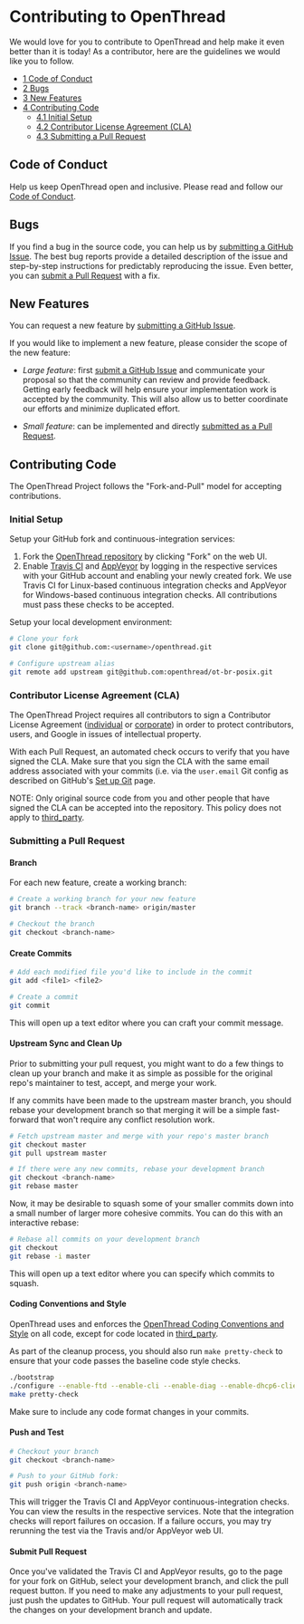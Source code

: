 # Contributing to OpenThread

We would love for you to contribute to OpenThread and help make it even better than it is today! As a contributor, here are the guidelines we would like you to follow.

* [1 Code of Conduct](#code-of-conduct)
* [2 Bugs](#bugs)
* [3 New Features](#new-features)
* [4 Contributing Code](#contributing-code)
  * [4.1 Initial Setup](#initial-setup)
  * [4.2 Contributor License Agreement (CLA)](#contributor-license-agreement--cla-)
  * [4.3 Submitting a Pull Request](#submitting-a-pull-request)

## Code of Conduct

Help us keep OpenThread open and inclusive.  Please read and follow our [Code of Conduct](CODE_OF_CONDUCT.md).

## Bugs

If you find a bug in the source code, you can help us by [submitting a GitHub Issue](https://github.com/openthread/ot-br-posix/issues/new).  The best bug reports provide a detailed description of the issue and step-by-step instructions for predictably reproducing the issue.  Even better, you can [submit a Pull Request](#submitting-a-pull-request) with a fix.

## New Features

You can request a new feature by [submitting a GitHub Issue](https://github.com/openthread/ot-br-posix/issues/new).

If you would like to implement a new feature, please consider the scope of the new feature:

* *Large feature*: first [submit a GitHub Issue](https://github.com/openthread/ot-br-posix/issues/new) and communicate your proposal so that the community can review and provide feedback.  Getting early feedback will help ensure your implementation work is accepted by the community.  This will also allow us to better coordinate our efforts and minimize duplicated effort.

* *Small feature*: can be implemented and directly [submitted as a Pull Request](#submitting-a-pull-request).

## Contributing Code

The OpenThread Project follows the "Fork-and-Pull" model for accepting contributions.

### Initial Setup

Setup your GitHub fork and continuous-integration services:

1. Fork the [OpenThread repository](https://github.com/openthread/ot-br-posix) by clicking "Fork" on the web UI.
2. Enable [Travis CI](https://travis-ci.org/) and [AppVeyor](https://ci.appveyor.com/) by logging in the respective services with your GitHub account and enabling your newly created fork.  We use Travis CI for Linux-based continuous integration checks and AppVeyor for Windows-based continuous integration checks.  All contributions must pass these checks to be accepted.

Setup your local development environment:

```bash
# Clone your fork
git clone git@github.com:<username>/openthread.git

# Configure upstream alias
git remote add upstream git@github.com:openthread/ot-br-posix.git
```

### Contributor License Agreement (CLA)

The OpenThread Project requires all contributors to sign a Contributor License Agreement ([individual](https://developers.google.com/open-source/cla/individual) or [corporate](https://developers.google.com/open-source/cla/corporate)) in order to protect contributors, users, and Google in issues of intellectual property.

With each Pull Request, an automated check occurs to verify that you have signed the CLA.  Make sure that you sign the CLA with the same email address associated with your commits (i.e. via the `user.email` Git config as described on GitHub's [Set up Git](https://help.github.com/articles/set-up-git/) page.

NOTE: Only original source code from you and other people that have signed the CLA can be accepted into the repository. This policy does not apply to [third_party](https://github.com/openthread/ot-br-posix/tree/master/third_party).


### Submitting a Pull Request

#### Branch

For each new feature, create a working branch:

```bash
# Create a working branch for your new feature
git branch --track <branch-name> origin/master

# Checkout the branch
git checkout <branch-name>
```

#### Create Commits

```bash
# Add each modified file you'd like to include in the commit
git add <file1> <file2>

# Create a commit
git commit
```

This will open up a text editor where you can craft your commit message.

#### Upstream Sync and Clean Up

Prior to submitting your pull request, you might want to do a few things to clean up your branch and make it as simple as possible for the original repo's maintainer to test, accept, and merge your work.

If any commits have been made to the upstream master branch, you should rebase your development branch so that merging it will be a simple fast-forward that won't require any conflict resolution work.

```bash
# Fetch upstream master and merge with your repo's master branch
git checkout master
git pull upstream master

# If there were any new commits, rebase your development branch
git checkout <branch-name>
git rebase master
```

Now, it may be desirable to squash some of your smaller commits down into a small number of larger more cohesive commits. You can do this with an interactive rebase:

```bash
# Rebase all commits on your development branch
git checkout 
git rebase -i master
```

This will open up a text editor where you can specify which commits to squash.

#### Coding Conventions and Style

OpenThread uses and enforces the [OpenThread Coding Conventions and Style](STYLE_GUIDE.md) on all code, except for code located in [third_party](third_party).

As part of the cleanup process, you should also run `make pretty-check` to ensure that your code passes the baseline code style checks.

```bash
./bootstrap
./configure --enable-ftd --enable-cli --enable-diag --enable-dhcp6-client --enable-dhcp6-server --enable-commissioner --enable-joiner --with-examples=posix
make pretty-check

```

Make sure to include any code format changes in your commits.

#### Push and Test

```bash
# Checkout your branch
git checkout <branch-name>

# Push to your GitHub fork:
git push origin <branch-name>
```

This will trigger the Travis CI and AppVeyor continuous-integration checks.  You can view the results in the respective services.  Note that the integration checks will report failures on occasion.  If a failure occurs, you may try rerunning the test via the Travis and/or AppVeyor web UI.

#### Submit Pull Request

Once you've validated the Travis CI and AppVeyor results, go to the page for your fork on GitHub, select your development branch, and click the pull request button. If you need to make any adjustments to your pull request, just push the updates to GitHub. Your pull request will automatically track the changes on your development branch and update.
